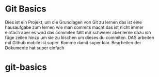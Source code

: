 # Git Basics
Dies ist ein Projekt, um die Grundlagen von Git zu lernen
das ist eine hausaufgabe zum lernen wie man commits macht
das ist nicht immer einfach aber es wird
das commiten fällt mir schwerer aber lerne dazu
ich füge zeilen hinzu um sie zu löschen um dieses du commiten. DAS arbeiten mit Github mobile ist super. Komme damit super klar. 
Bearbeiten der Dokumente hat super einfach 


# git-basics
